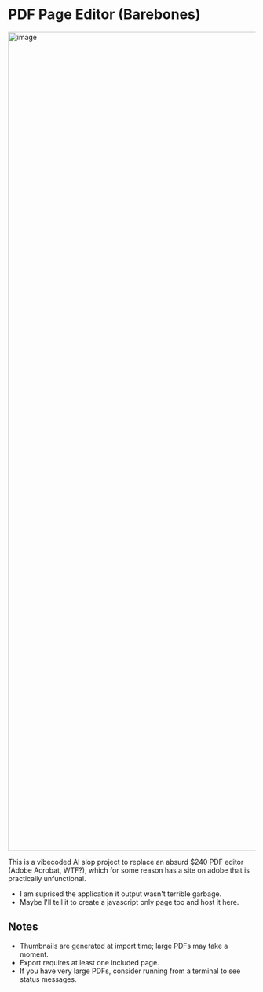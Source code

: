# PDF Page Editor (Barebones)
<img width="2879" height="1668" alt="image" src="https://github.com/user-attachments/assets/d8793559-52ef-46f2-b101-0f09259d54aa" />

This is a vibecoded AI slop project to replace an absurd $240 PDF editor (Adobe Acrobat, WTF?), which for some reason has a site on adobe that is practically unfunctional.
- I am suprised the application it output wasn't terrible garbage.
- Maybe I'll tell it to create a javascript only page too and host it here.
## Notes
- Thumbnails are generated at import time; large PDFs may take a moment.
- Export requires at least one included page.
- If you have very large PDFs, consider running from a terminal to see status messages.
